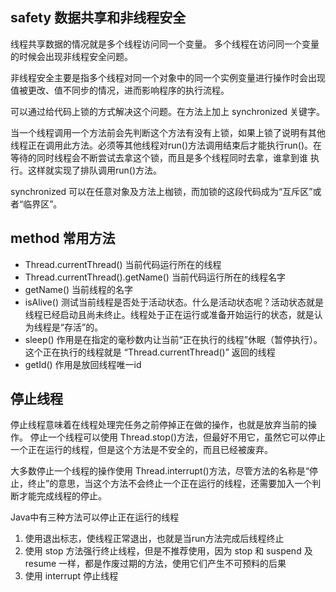 ## safety 数据共享和非线程安全
线程共享数据的情况就是多个线程访问同一个变量。
多个线程在访问同一个变量的时候会出现非线程安全问题。

非线程安全主要是指多个线程对同一个对象中的同一个实例变量进行操作时会出现值被更改、值不同步的情况，进而影响程序的执行流程。

可以通过给代码上锁的方式解决这个问题。在方法上加上 synchronized 关键字。

当一个线程调用一个方法前会先判断这个方法有没有上锁，如果上锁了说明有其他线程正在调用此方法。必须等其他线程对run()方法调用结束后才能执行run()。在等待的同时线程会不断尝试去拿这个锁，而且是多个线程同时去拿，谁拿到谁 执行。这样就实现了排队调用run()方法。

synchronized 可以在任意对象及方法上枷锁，而加锁的这段代码成为“互斥区”或者“临界区”。

## method 常用方法
- Thread.currentThread() 当前代码运行所在的线程
- Thread.currentThread().getName() 当前代码运行所在的线程名字
- getName() 当前线程的名字
- isAlive() 测试当前线程是否处于活动状态。什么是活动状态呢？活动状态就是线程已经启动且尚未终止。线程处于正在运行或准备开始运行的状态，就是认为线程是“存活”的。
- sleep() 作用是在指定的毫秒数内让当前“正在执行的线程”休眠（暂停执行）。这个正在执行的线程就是 “Thread.currentThread()” 返回的线程
- getId() 作用是放回线程唯一id

## 停止线程

停止线程意味着在线程处理完任务之前停掉正在做的操作，也就是放弃当前的操作。
停止一个线程可以使用 Thread.stop()方法，但最好不用它，虽然它可以停止一个正在运行的线程，但是这个方法是不安全的，而且已经被废弃。

大多数停止一个线程的操作使用 Thread.interrupt()方法，尽管方法的名称是“停止，终止”的意思，当这个方法不会终止一个正在运行的线程，还需要加入一个判断才能完成线程的停止。

Java中有三种方法可以停止正在运行的线程
1. 使用退出标志，使线程正常退出，也就是当run方法完成后线程终止
2. 使用 stop 方法强行终止线程，但是不推荐使用，因为 stop 和 suspend 及 resume 一样，都是作废过期的方法，使用它们产生不可预料的后果
3. 使用 interrupt 停止线程




